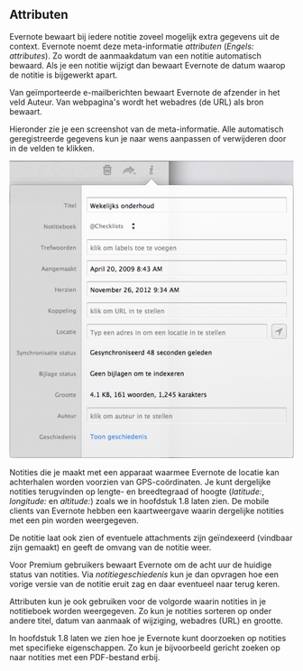 ## Attributen

Evernote bewaart bij iedere notitie zoveel mogelijk extra gegevens uit de context. Evernote noemt deze meta-informatie *attributen* (*Engels: attributes*). Zo wordt de aanmaakdatum van een notitie automatisch bewaard. Als je een notitie wijzigt dan bewaart Evernote de datum waarop de notitie is bijgewerkt apart.

Van geïmporteerde e-mailberichten bewaart Evernote de afzender in het veld Auteur. Van webpagina's wordt het webadres (de URL) als bron bewaart.

Hieronder zie je een screenshot van de meta-informatie. Alle automatisch geregistreerde gegevens kun je naar wens aanpassen of verwijderen door in de velden te klikken.

![Evernote metadata](images/103_meta-data.png)

Notities die je maakt met een apparaat waarmee Evernote de locatie kan achterhalen worden voorzien van GPS-coördinaten. Je kunt dergelijke notities terugvinden op lengte- en breedtegraad of hoogte (*latitude:*, *longitude:* en *altitude:*) zoals we in hoofdstuk 1.8 laten zien. De mobile clients van Evernote hebben een kaartweergave waarin dergelijke notities met een pin worden weergegeven.

De notitie laat ook zien of eventuele attachments zijn geïndexeerd (vindbaar zijn gemaakt) en geeft de omvang van de notitie weer.

Voor Premium gebruikers bewaart Evernote om de acht uur de huidige status van notities. Via *notitiegeschiedenis* kun je dan opvragen hoe een vorige versie van de notitie eruit zag en daar eventueel naar terug keren.

Attributen kun je ook gebruiken voor de volgorde waarin notities in je notitieboek worden weergegeven. Zo kun je notities sorteren op onder andere titel, datum van aanmaak of wijziging, webadres (URL) en grootte.

In hoofdstuk 1.8 laten we zien hoe je Evernote kunt doorzoeken op notities met specifieke eigenschappen. Zo kun je bijvoorbeeld gericht zoeken op naar notities met een PDF-bestand erbij.
